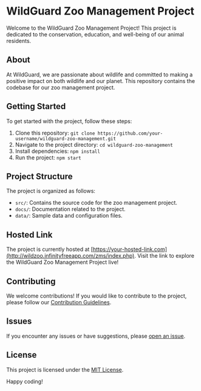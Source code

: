 # WildGuard Zoo Management Project

Welcome to the WildGuard Zoo Management Project! This project is dedicated to the conservation, education, and well-being of our animal residents.

## About

At WildGuard, we are passionate about wildlife and committed to making a positive impact on both wildlife and our planet. This repository contains the codebase for our zoo management project.

## Getting Started

To get started with the project, follow these steps:

1. Clone this repository: `git clone https://github.com/your-username/wildguard-zoo-management.git`
2. Navigate to the project directory: `cd wildguard-zoo-management`
3. Install dependencies: `npm install`
4. Run the project: `npm start`

## Project Structure

The project is organized as follows:

- `src/`: Contains the source code for the zoo management project.
- `docs/`: Documentation related to the project.
- `data/`: Sample data and configuration files.

## Hosted Link

The project is currently hosted at [https://your-hosted-link.com](http://wildzoo.infinityfreeapp.com/zms/index.php). Visit the link to explore the WildGuard Zoo Management Project live!

## Contributing

We welcome contributions! If you would like to contribute to the project, please follow our [Contribution Guidelines](CONTRIBUTING.md).

## Issues

If you encounter any issues or have suggestions, please [open an issue](https://github.com/your-username/wildguard-zoo-management/issues).

## License

This project is licensed under the [MIT License](LICENSE).

Happy coding!

